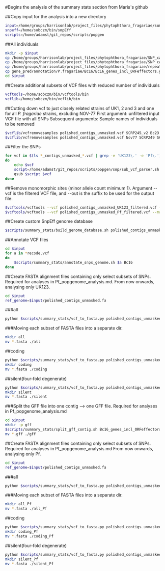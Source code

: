 #Begins the analysis of the summary stats section from Maria's github

##Copy input for the analysis into a new directory

```bash
input=/home/groups/harrisonlab/project_files/phytophthora_fragariae/summary_stats
snpeff=/home/sobczm/bin/snpEff
scripts=/home/adamst/git_repos/scripts/popgen
```

##All individuals

```bash
mkdir -p $input
cp /home/groups/harrisonlab/project_files/phytophthora_fragariae/SNP_calling/polished_contigs_unmasked.vcf $input
cp /home/groups/harrisonlab/project_files/phytophthora_fragariae/SNP_calling/polished_contigs_unmasked_filtered.vcf $input
cp /home/groups/harrisonlab/project_files/phytophthora_fragariae/repeat_masked/quiver_results/Bc16/filtered_contigs_repmask/polished_contigs_unmasked.fa $input
cp gene_pred/annotation/P.fragariae/Bc16/Bc16_genes_incl_ORFeffectors.gff3 $input
cd $input
```

##Create additional subsets of VCF files with reduced number of individuals

```bash
vcftools=/home/sobczm/bin/vcftools/bin
vcflib=/home/sobczm/bin/vcflib/bin
```

##Cutting down vcf to just closely related strains of UK1, 2 and 3 and one for all *P. fragariae* strains, excluding NOV-77
First argument: unfiltered input VCF file with all SNPs
Subsequent arguments: Sample names of individuals to be removed

```bash
$vcflib/vcfremovesamples polished_contigs_unmasked.vcf SCRP245_v2 Bc23 ONT3 Nov77 SCRP249 SCRP324 SCRP333 > polished_contigs_unmasked_UK123.vcf
$vcflib/vcfremovesamples polished_contigs_unmasked.vcf Nov77 SCRP249 SCRP324 SCRP333 > polished_contigs_unmasked_Pf.vcf
```

##Filter the SNPs

```bash
for vcf in $(ls *_contigs_unmasked_*.vcf | grep -e 'UK123\.' -e 'Pf\.')
do
    echo $vcf
    script=/home/adamst/git_repos/scripts/popgen/snp/sub_vcf_parser.sh
    qsub $script $vcf
done
```

##Remove monomorphic sites (minor allele count minimum 1). Argument --vcf is the filtered VCF file, and --out is the suffix to be used for the output file.

```bash
$vcftools/vcftools --vcf polished_contigs_unmasked_UK123_filtered.vcf --mac 1 --recode --out polished_contigs_unmasked_UK123_filtered
$vcftools/vcftools --vcf polished_contigs_unmasked_Pf_filtered.vcf --mac 1 --recode --out polished_contigs_unmasked_Pf_filtered
```

##Create custom SnpEff genome database

```bash
$scripts/summary_stats/build_genome_database.sh polished_contigs_unmasked.fa Bc16_genes_incl_ORFeffectors.gff3 Bc16
```

##Annotate VCF files

```bash
cd $input
for a in *recode.vcf
do
    $scripts/summary_stats/annotate_snps_genome.sh $a Bc16
done
```

##Create FASTA alignment files containing only select subsets of SNPs. Required for analyses in Pf_popgenome_analysis.md. From now onwards, analysing only UK123.

```bash
cd $input
ref_genome=$input/polished_contigs_unmasked.fa
```

###all

```bash
python $scripts/summary_stats/vcf_to_fasta.py polished_contigs_unmasked_UK123_filtered.recode_annotated.vcf $ref_genome 2
```

###Moving each subset of FASTA files into a separate dir.

```bash
mkdir all
mv *.fasta ./all
```

##coding

```bash
python $scripts/summary_stats/vcf_to_fasta.py polished_contigs_unmasked_UK123_filtered.recode_coding.vcf $ref_genome 2
mkdir coding
mv *.fasta ./coding
```

##silent(four-fold degenerate)

```bash
python $scripts/summary_stats/vcf_to_fasta.py polished_contigs_unmasked_UK123_filtered.recode_syn_4fd.vcf $ref_genome 2
mkdir silent
mv *.fasta ./silent
```

###Split the GFF file into one contig --> one GFF file. Required for analyses in Pf_popgenome_analysis.md

```bash
cd $input
mkdir -p gff
$scripts/summary_stats/split_gff_contig.sh Bc16_genes_incl_ORFeffectors.gff3
mv *.gff ./gff
```

##Create FASTA alignment files containing only select subsets of SNPs. Required for analyses in Pf_popgenome_analysis.md From now onwards, analysing only Pf.

```bash
cd $input
ref_genome=$input/polished_contigs_unmasked.fa
```

###all

```bash
python $scripts/summary_stats/vcf_to_fasta.py polished_contigs_unmasked_Pf_filtered.recode_annotated.vcf $ref_genome 2
```

###Moving each subset of FASTA files into a separate dir.

```bash
mkdir all_Pf
mv *.fasta ./all_Pf
```

##coding

```bash
python $scripts/summary_stats/vcf_to_fasta.py polished_contigs_unmasked_Pf_filtered.recode_coding.vcf $ref_genome 2
mkdir coding_Pf
mv *.fasta ./coding_Pf
```

##silent(four-fold degenerate)

```bash
python $scripts/summary_stats/vcf_to_fasta.py polished_contigs_unmasked_Pf_filtered.recode_syn_4fd.vcf $ref_genome 2
mkdir silent_Pf
mv *.fasta ./silent_Pf
```
